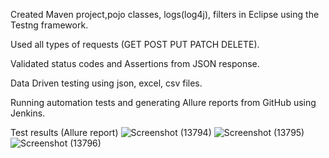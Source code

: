 Created Maven project,pojo classes, logs(log4j), filters in Eclipse using the Testng framework.

Used all types of requests (GET POST PUT PATCH DELETE).

Validated status codes and Assertions from JSON response.

Data Driven testing using json, excel, csv files.

Running automation tests and generating  Allure reports from GitHub using Jenkins.

Test results (Allure report)
![Screenshot (13794)](https://github.com/anirudh9110/RestfullbookerAutomation/assets/77932284/5c2a27a2-4cea-4bc8-b6ea-7ec28246b86c)
![Screenshot (13795)](https://github.com/anirudh9110/RestfullbookerAutomation/assets/77932284/9ec3812d-27ab-4bcc-9373-8166c7e6f24b)
![Screenshot (13796)](https://github.com/anirudh9110/RestfullbookerAutomation/assets/77932284/aa87877f-a159-416c-8340-76ae33190f06)
